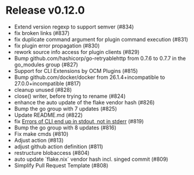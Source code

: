 # Release v0.12.0

- Extend version regexp to support semver (#834)
- fix broken links (#837)
- fix duplicate command argument for plugin command execution (#831)
- fix plugin error propagation (#830)
- rework source info access for plugin clients (#829)
- Bump github.com/hashicorp/go-retryablehttp from 0.7.6 to 0.7.7 in the go\_modules group (#827)
- Support for CLI Extensions by OCM Plugins (#815)
- Bump github.com/docker/docker from 26.1.4+incompatible to 27.0.0+incompatible (#817)
- cleanup unused (#828)
- close() writer, before trying to rename (#824)
- enhance the auto update of the flake vendor hash (#826)
- Bump the go group with 7 updates (#825)
- Update README.md (#822)
- fix [Errors of CLI end up in stdout, not in stderr](https://github.com/open-component-model/ocm-project/issues/196) (#819)
- Bump the go group with 8 updates (#816)
- Fix make cmds (#810)
- Adjust action (#813)
- adjust github action definition (#811)
- restructure blobaccess (#804)
- auto update \`flake.nix\` vendor hash incl. singed commit (#809)
- Simplify Pull Request Template (#808)
